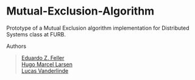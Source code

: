 # Mutual-Exclusion-Algorithm

Prototype of a Mutual Exclusion algorithm implementation for Distributed Systems class at FURB.

Authors
> [Eduardo Z. Feller](https://github.com/eduardofz12) <br>
> [Hugo Marcel Larsen](https://github.com/HMLarsen) <br>
> [Lucas Vanderlinde](https://github.com/LucasVander) <br>
